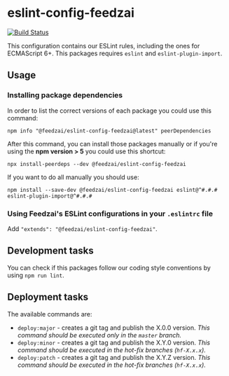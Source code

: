 # eslint-config-feedzai

[![Build Status](https://travis-ci.com/feedzai/eslint-config-feedzai.svg?branch=master)](https://travis-ci.com/feedzai/eslint-config-feedzai)

This configuration contains our ESLint rules, including the ones for ECMAScript 6+. 
This packages requires `eslint` and `eslint-plugin-import`.

## Usage

### Installing package dependencies

In order to list the correct versions of each package you could use this command:

```shell
npm info "@feedzai/eslint-config-feedzai@latest" peerDependencies
```

After this command, you can install those packages manually or if you're using the **npm version > 5** you could use this shortcut:

```shell
npx install-peerdeps --dev @feedzai/eslint-config-feedzai
```

If you want to do all manually you should use:

```shell
npm install --save-dev @feedzai/eslint-config-feedzai eslint@^#.#.# eslint-plugin-import@^#.#.#
```

### Using Feedzai's ESLint configurations in your `.eslintrc` file

Add `"extends": "@feedzai/eslint-config-feedzai"`.

## Development tasks

You can check if this packages follow our coding style conventions by using `npm run lint`.

## Deployment tasks

The available commands are:

- `deploy:major` - creates a git tag and publish the X.0.0 version. _This command should be executed only in the `master` branch._
- `deploy:minor` - creates a git tag and publish the X.Y.0 version. _This command should be executed in the hot-fix branches (`hf-X.x.x`)._
- `deploy:patch` - creates a git tag and publish the X.Y.Z version. _This command should be executed in the hot-fix branches (`hf-X.x.x`)._
